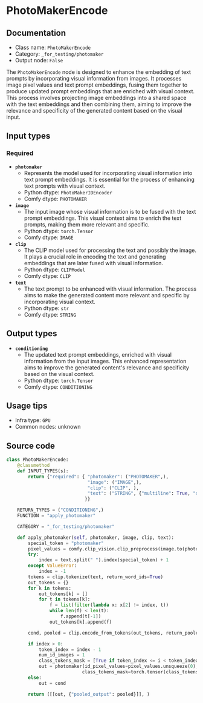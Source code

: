 # PhotoMakerEncode
## Documentation
- Class name: `PhotoMakerEncode`
- Category: `_for_testing/photomaker`
- Output node: `False`

The `PhotoMakerEncode` node is designed to enhance the embedding of text prompts by incorporating visual information from images. It processes image pixel values and text prompt embeddings, fusing them together to produce updated prompt embeddings that are enriched with visual context. This process involves projecting image embeddings into a shared space with the text embeddings and then combining them, aiming to improve the relevance and specificity of the generated content based on the visual input.
## Input types
### Required
- **`photomaker`**
    - Represents the model used for incorporating visual information into text prompt embeddings. It is essential for the process of enhancing text prompts with visual context.
    - Python dtype: `PhotoMakerIDEncoder`
    - Comfy dtype: `PHOTOMAKER`
- **`image`**
    - The input image whose visual information is to be fused with the text prompt embeddings. This visual context aims to enrich the text prompts, making them more relevant and specific.
    - Python dtype: `torch.Tensor`
    - Comfy dtype: `IMAGE`
- **`clip`**
    - The CLIP model used for processing the text and possibly the image. It plays a crucial role in encoding the text and generating embeddings that are later fused with visual information.
    - Python dtype: `CLIPModel`
    - Comfy dtype: `CLIP`
- **`text`**
    - The text prompt to be enhanced with visual information. The process aims to make the generated content more relevant and specific by incorporating visual context.
    - Python dtype: `str`
    - Comfy dtype: `STRING`
## Output types
- **`conditioning`**
    - The updated text prompt embeddings, enriched with visual information from the input images. This enhanced representation aims to improve the generated content's relevance and specificity based on the visual context.
    - Python dtype: `torch.Tensor`
    - Comfy dtype: `CONDITIONING`
## Usage tips
- Infra type: `GPU`
- Common nodes: unknown


## Source code
```python
class PhotoMakerEncode:
    @classmethod
    def INPUT_TYPES(s):
        return {"required": { "photomaker": ("PHOTOMAKER",),
                              "image": ("IMAGE",),
                              "clip": ("CLIP", ),
                              "text": ("STRING", {"multiline": True, "default": "photograph of photomaker"}),
                             }}

    RETURN_TYPES = ("CONDITIONING",)
    FUNCTION = "apply_photomaker"

    CATEGORY = "_for_testing/photomaker"

    def apply_photomaker(self, photomaker, image, clip, text):
        special_token = "photomaker"
        pixel_values = comfy.clip_vision.clip_preprocess(image.to(photomaker.load_device)).float()
        try:
            index = text.split(" ").index(special_token) + 1
        except ValueError:
            index = -1
        tokens = clip.tokenize(text, return_word_ids=True)
        out_tokens = {}
        for k in tokens:
            out_tokens[k] = []
            for t in tokens[k]:
                f = list(filter(lambda x: x[2] != index, t))
                while len(f) < len(t):
                    f.append(t[-1])
                out_tokens[k].append(f)

        cond, pooled = clip.encode_from_tokens(out_tokens, return_pooled=True)

        if index > 0:
            token_index = index - 1
            num_id_images = 1
            class_tokens_mask = [True if token_index <= i < token_index+num_id_images else False for i in range(77)]
            out = photomaker(id_pixel_values=pixel_values.unsqueeze(0), prompt_embeds=cond.to(photomaker.load_device),
                            class_tokens_mask=torch.tensor(class_tokens_mask, dtype=torch.bool, device=photomaker.load_device).unsqueeze(0))
        else:
            out = cond

        return ([[out, {"pooled_output": pooled}]], )

```
